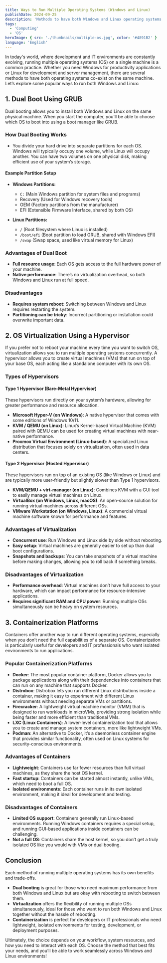 ```yaml
---
title: Ways to Run Multiple Operating Systems (Windows and Linux)
publishDate: 2024-09-25
description: 'Methods to have both Windows and Linux operating systems co-exist'
tags:
  - 'Computing'
  - 'OS'
heroImage: { src: './thumbnails/multiple-os.jpg', color: '#4891B2' }
language: 'English'
---
```


In today's world, where development and IT environments are constantly evolving, running multiple operating systems (OS) on a single machine is a common practice. Whether you need Windows for productivity applications or Linux for development and server management, there are several methods to have both operating systems co-exist on the same machine. Let’s explore some popular ways to run both Windows and Linux:

## 1. Dual Boot Using GRUB

Dual booting allows you to install both Windows and Linux on the same physical machine. When you start the computer, you’ll be able to choose which OS to boot into using a boot manager like GRUB.

### How Dual Booting Works

- You divide your hard drive into separate partitions for each OS. Windows will typically occupy one volume, while Linux will occupy another. You can have two volumes on one physical disk, making efficient use of your system’s storage.

#### Example Partition Setup

- **Windows Partitions:**
    - `C:` (Main Windows partition for system files and programs)
    - Recovery (Used for Windows recovery tools)
    - OEM (Factory partitions from the manufacturer)
    - EFI (Extensible Firmware Interface, shared by both OS)

- **Linux Partitions:**
    - `/` (Root filesystem where Linux is installed)
    - `/boot/efi` (Boot partition to load GRUB, shared with Windows EFI)
    - `/swap` (Swap space, used like virtual memory for Linux)

### Advantages of Dual Boot

- **Full resource usage**: Each OS gets access to the full hardware power of your machine.
- **Native performance**: There’s no virtualization overhead, so both Windows and Linux run at full speed.

### Disadvantages

- **Requires system reboot**: Switching between Windows and Linux requires restarting the system.
- **Partitioning can be tricky**: Incorrect partitioning or installation could overwrite important data.

## 2. OS Virtualization Using a Hypervisor

If you prefer not to reboot your machine every time you want to switch OS, virtualization allows you to run multiple operating systems concurrently. A hypervisor allows you to create virtual machines (VMs) that run on top of your base OS, each acting like a standalone computer with its own OS.

### Types of Hypervisors

#### Type 1 Hypervisor (Bare-Metal Hypervisor)

These hypervisors run directly on your system’s hardware, allowing for greater performance and resource allocation.

- **Microsoft Hyper-V (on Windows)**: A native hypervisor that comes with some editions of Windows 10/11.
- **KVM / QEMU (on Linux)**: Linux’s Kernel-based Virtual Machine (KVM) paired with QEMU can be used for creating virtual machines with near-native performance.
- **Proxmox Virtual Environment (Linux-based)**: A specialized Linux distribution that focuses solely on virtualization, often used in data centers.

#### Type 2 Hypervisor (Hosted Hypervisor)

These hypervisors run on top of an existing OS (like Windows or Linux) and are typically more user-friendly but slightly slower than Type 1 hypervisors.

- **KVM/QEMU + virt-manager (on Linux)**: Combines KVM with a GUI tool to easily manage virtual machines on Linux.
- **VirtualBox (on Windows, Linux, macOS)**: An open-source solution for running virtual machines across different OSs.
- **VMware Workstation (on Windows, Linux)**: A commercial virtual machine software known for performance and features.

### Advantages of Virtualization

- **Concurrent use**: Run Windows and Linux side by side without rebooting.
- **Easy setup**: Virtual machines are generally easier to set up than dual boot configurations.
- **Snapshots and backups**: You can take snapshots of a virtual machine before making changes, allowing you to roll back if something breaks.

### Disadvantages of Virtualization

- **Performance overhead**: Virtual machines don’t have full access to your hardware, which can impact performance for resource-intensive applications.
- **Requires significant RAM and CPU power**: Running multiple OSs simultaneously can be heavy on system resources.

## 3. Containerization Platforms

Containers offer another way to run different operating systems, especially when you don’t need the full capabilities of a separate OS. Containerization is particularly useful for developers and IT professionals who want isolated environments to run applications.

### Popular Containerization Platforms

- **Docker**: The most popular container platform, Docker allows you to package applications along with their dependencies into containers that can run on any machine that supports Docker.
- **Distrobox**: Distrobox lets you run different Linux distributions inside a container, making it easy to experiment with different Linux environments without needing separate VMs or partitions.
- **Firecracker**: A lightweight virtual machine monitor (VMM) that is designed to run workloads in microVMs, providing strong isolation while being faster and more efficient than traditional VMs.
- **LXC (Linux Containers)**: A lower-level containerization tool that allows you to create and manage system containers, more like lightweight VMs.
- **Podman**: An alternative to Docker, it’s a daemonless container engine that provides similar functionality, often used on Linux systems for security-conscious environments.

### Advantages of Containers

- **Lightweight**: Containers use far fewer resources than full virtual machines, as they share the host OS kernel.
- **Fast startup**: Containers can be started almost instantly, unlike VMs, which need to boot a full OS.
- **Isolated environments**: Each container runs in its own isolated environment, making it ideal for development and testing.

### Disadvantages of Containers

- **Limited OS support**: Containers generally run Linux-based environments. Running Windows containers requires a special setup, and running GUI-based applications inside containers can be challenging.
- **Not a full OS**: Containers share the host kernel, so you don’t get a truly isolated OS like you would with VMs or dual booting.

## Conclusion

Each method of running multiple operating systems has its own benefits and trade-offs.

- **Dual booting** is great for those who need maximum performance from both Windows and Linux but are okay with rebooting to switch between them.
- **Virtualization** offers the flexibility of running multiple OSs simultaneously, ideal for those who want to run both Windows and Linux together without the hassle of rebooting.
- **Containerization** is perfect for developers or IT professionals who need lightweight, isolated environments for testing, development, or deployment purposes.

Ultimately, the choice depends on your workflow, system resources, and how you need to interact with each OS. Choose the method that best fits your needs, and you’ll be able to work seamlessly across Windows and Linux environments!
